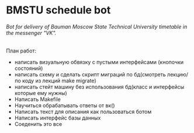 # BMSTU schedule bot 
###### Bot for delivery of Bauman Moscow State Technical University timetable in the messenger "VK".

План работ:
* написать визуальную обвязку с пустыми интерфейсами (кнопочки состояний)
* написать схему и сделать скрипт миграций по бд(смотреть лекцию/по коду из лекций make migrate)
* написать стейт машину без использования бд(класс и интерфейсы которые ему нужны)
* Написать Makefile
* Научиться обрабатывать ответы от вк()
* Написать текст для описания как пользоваться ботом
* Написать интерфейс базы данных
* Соеденить это все